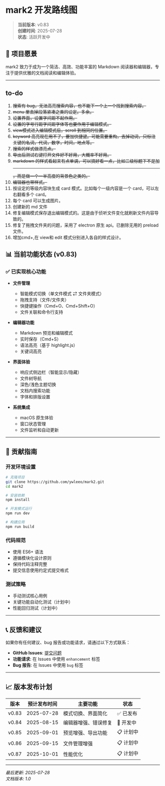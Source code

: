# mark2 开发路线图

> **当前版本**: v0.83  
> **创建时间**: 2025-07-28  
> **状态**: 活跃开发中  

## 🎯 项目愿景

mark2 致力于成为一个简洁、高效、功能丰富的 Markdown 阅读器和编辑器，专注于提供优雅的文档阅读和编辑体验。

---

## to-do
1. ~~搜索有 bug，无法高亮搜索内容，也不能下一个上一个找到搜索内容。~~
1. ~~menu 里去掉段落紧凑之类的设定。多余。~~
1. ~~设置界面，设置字间距不起作用。~~
1. ~~设置的字号行距字间距字体等也要作用于编辑模式。~~
1. ~~view模式进入编辑模式后，scroll 到相同的位置。~~
1. ~~keyword 高亮现在用不了，要加快捷键。可能需要重构，去掉动词，只标注关键的名词，代词，数字，时间，地点等。~~
1. ~~搜索的样式做漂亮点。~~
1. ~~导出后测试右键打开文件好不好用，大概率不好用。~~
1. ~~markdown 的样式看起来有点单调，可以搞好看一点，比如二级标题下不是加<hr>，而是做一个一半高度的背景色之类的。~~
1. ~~编辑器也带样式。~~
1. 按设定的等级内容块生成 card 模式。比如每个一级内容是一个 card，可以左右翻看多个 card。
1. 每个 card 可以生成图片。
1. 创建新的 md 文件
1. 修复编辑模式保存退出编辑模式的。这是由于侦听文件变化就刷新文件内容导致的。
1. 修复了拖拽文件夹的问题，采用了 electron 原生 api。已删除无用的 preload 文件。
1. 增加cmd+,在 view和 edit 模式分别进入各自的样式设计。

## 📊 当前功能状态 (v0.83)

### ✅ 已实现核心功能
- **文件管理**
  - 智能模式切换（单文件模式 ⇄ 文件夹模式）
  - 拖拽支持（文件/文件夹）
  - 快捷键操作（Cmd+O、Cmd+Shift+O）
  - 文件关联和命令行支持

- **编辑器功能**
  - Markdown 预览和编辑模式
  - 实时保存（Cmd+S）
  - 语法高亮（基于 highlight.js）
  - 关键词高亮

- **界面体验**
  - 响应式侧边栏（智能显示/隐藏）
  - 文件树导航
  - 深色/浅色主题切换
  - 文档内搜索功能
  - 字体和排版设置

- **系统集成**
  - macOS 原生体验
  - 窗口状态管理
  - 文件监听和自动更新

---

## 🤝 贡献指南

### 开发环境设置
```bash
# 克隆项目
git clone https://github.com/ywleeo/mark2.git
cd mark2

# 安装依赖
npm install

# 开发模式运行
npm run dev

# 构建应用
npm run build
```

### 代码规范
- 使用 ES6+ 语法
- 遵循模块化设计原则
- 保持代码注释完整
- 提交信息使用约定式提交格式

### 测试策略
- 手动测试核心用例
- 关键功能自动化测试（计划中）
- 性能回归测试（计划中）

---

## 📞 反馈和建议

如果你有任何建议、bug 报告或功能请求，请通过以下方式联系：

- **GitHub Issues**: [提交问题](https://github.com/ywleeo/mark2/issues)
- **功能请求**: 在 Issues 中使用 `enhancement` 标签
- **Bug 报告**: 在 Issues 中使用 `bug` 标签

---

## 📈 版本发布计划

| 版本 | 预计发布时间 | 主要功能 | 状态 |
|------|-------------|----------|------|
| v0.83 | 2025-07-28 | 模式切换、界面简化 | ✅ 已发布 |
| v0.84 | 2025-08-15 | 编辑器增强、错误修复 | 🚧 开发中 |
| v0.85 | 2025-09-01 | 预览增强、导出功能 | 📋 计划中 |
| v0.86 | 2025-09-15 | 文件管理增强 | 📋 计划中 |
| v0.87 | 2025-10-01 | 性能优化 | 📋 计划中 |

---

*最后更新: 2025-07-28*  
*文档版本: 1.0*